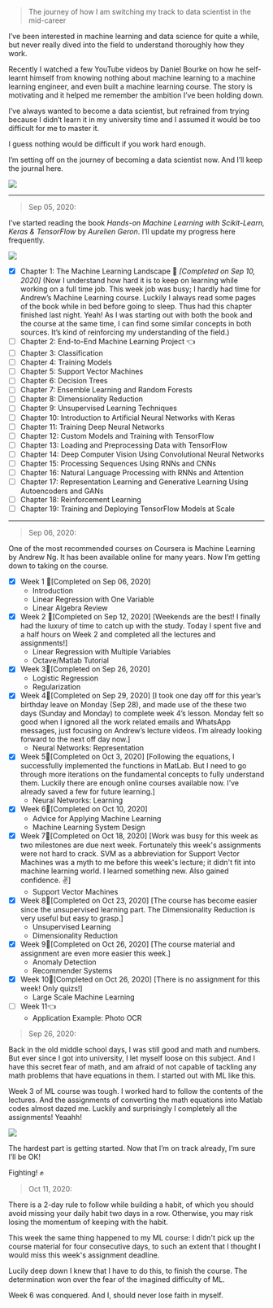 > The journey of how I am switching my track to data scientist in the mid-career

I’ve been interested in machine learning and data science for quite a while, but never really dived into the field to understand thoroughly how they work.


Recently I watched a few YouTube videos by Daniel Bourke on how he self-learnt himself from knowing nothing about machine learning to a machine learning engineer, and even built a machine learning course. The story is motivating and it helped me remember the ambition I’ve been holding down.


I’ve always wanted to become a data scientist, but refrained from trying because I didn’t learn it in my university time and I assumed it would be too difficult for me to master it.


I guess nothing would be difficult if you work hard enough.


I’m setting off on the journey of becoming a data scientist now. And I’ll keep the journal here.

![](/assets/img/journey_trail.jpeg)

---

> Sep 05, 2020:

I’ve started reading the book *Hands-on Machine Learning with Scikit-Learn, Keras & TensorFlow* by *Aurelien Geron*. I’ll update my progress here frequently.

![](/assets/img/hands_on_ml.jpeg)

- [x] Chapter 1: The Machine Learning Landscape 🚩 *[Completed on Sep 10, 2020]* (Now I understand how hard it is to keep on learning while working on a full time job. This week job was busy; I hardly had time for Andrew’s Machine Learning course. Luckily I always read some pages of the book while in bed before going to sleep. Thus had this chapter finished last night. Yeah! As I was starting out with both the book and the course at the same time, I can find some similar concepts in both sources. It’s kind of reinforcing my understanding of the field.)
- [ ] Chapter 2: End-to-End Machine Learning Project 👈
- [ ] Chapter 3: Classification
- [ ] Chapter 4: Training Models
- [ ] Chapter 5: Support Vector Machines
- [ ] Chapter 6: Decision Trees
- [ ] Chapter 7: Ensemble Learning and Random Forests
- [ ] Chapter 8: Dimensionality Reduction
- [ ] Chapter 9: Unsupervised Learning Techniques
- [ ] Chapter 10: Introduction to Artificial Neural Networks with Keras
- [ ] Chapter 11: Training Deep Neural Networks
- [ ] Chapter 12: Custom Models and Training with TensorFlow
- [ ] Chapter 13: Loading and Preprocessing Data with TensorFlow
- [ ] Chapter 14: Deep Computer Vision Using Convolutional Neural Networks
- [ ] Chapter 15: Processing Sequences Using RNNs and CNNs
- [ ] Chapter 16: Natural Language Processing with RNNs and Attention
- [ ] Chapter 17: Representation Learning and Generative Learning Using Autoencoders and GANs
- [ ] Chapter 18: Reinforcement Learning
- [ ] Chapter 19: Training and Deploying TensorFlow Models at Scale
  
---

> Sep 06, 2020:

One of the most recommended courses on Coursera is Machine Learning by Andrew Ng. It has been available online for many years. Now I’m getting down to taking on the course.

- [x] Week 1 🚩[Completed on Sep 06, 2020]
  * Introduction
  * Linear Regression with One Variable
  * Linear Algebra Review
- [x] Week 2 🚩[Completed on Sep 12, 2020] [Weekends are the best! I finally had the luxury of time to catch up with the study. Today I spent five and a half hours on Week 2 and completed all the lectures and assignments!]
  * Linear Regression with Multiple Variables
  * Octave/Matlab Tutorial
- [x] Week 3🚩[Completed on Sep 26, 2020]
  * Logistic Regression
  * Regularization
- [x] Week 4🚩[Completed on Sep 29, 2020] [I took one day off for this year’s birthday leave on Monday (Sep 28), and made use of the these two days (Sunday and Monday) to complete week 4’s lesson. Monday felt so good when I ignored all the work related emails and WhatsApp messages, just focusing on Andrew’s lecture videos. I’m already looking forward to the next off day now.]
  * Neural Networks: Representation
- [x] Week 5🚩[Completed on Oct 3, 2020] [Following the equations, I successfully implemented the functions in MatLab. But I need to go through more iterations on the fundamental concepts to fully understand them. Luckily there are enough online courses available now. I’ve already saved a few for future learning.]
  * Neural Networks: Learning
- [x] Week 6🚩[Completed on Oct 10, 2020] 
  * Advice for Applying Machine Learning
  * Machine Learning System Design
- [x] Week 7🚩[Completed on Oct 18, 2020] [Work was busy for this week as two milestones are due next week. Fortunately this week's assignments were not hard to crack. SVM as a abbreviation for Support Vector Machines was a myth to me before this week's lecture; it didn't fit into machine learning world. I learned something new. Also gained confidence. :v:]
  * Support Vector Machines
- [x] Week 8🚩[Completed on Oct 23, 2020] [The course has become easier since the unsupervised learning part. The Dimensionality Reduction is very useful but easy to grasp.]
  * Unsupervised Learning
  * Dimensionality Reduction
- [x] Week 9🚩[Completed on Oct 26, 2020] [The course material and assignment are even more easier this week.]
  * Anomaly Detection
  * Recommender Systems
- [x] Week 10🚩[Completed on Oct 26, 2020] [There is no assignment for this week! Only quizs!]
  * Large Scale Machine Learning
- [ ] Week 11👈
  * Application Example: Photo OCR

> Sep 26, 2020:

Back in the old middle school days, I was still good and math and numbers. But ever since I got into university, I let myself loose on this subject. And I have this secret fear of math, and am afraid of not capable of tackling any math problems that have equations in them. I started out with ML like this.


Week 3 of ML course was tough. I worked hard to follow the contents of the lectures. And the assignments of converting the math equations into Matlab codes almost dazed me. Luckily and surprisingly I completely all the assignments! Yeaahh!

![](/assets/img/100_points.png)

The hardest part is getting started. Now that I’m on track already, I’m sure I’ll be OK!

Fighting! ✊

> Oct 11, 2020:

There is a 2-day rule to follow while building a habit, of which you should avoid missing your daily habit two days in a row. Otherwise, you may risk losing the momentum of keeping with the habit.

This week the same thing happened to my ML course: I didn't pick up the course material for four consecutive days, to such an extent that I thought I would miss this week's assignment deadline.

Lucily deep down I knew that I have to do this, to finish the course. The determination won over the fear of the imagined difficulty of ML.

Week 6 was conquered. And I, should never lose faith in myself.